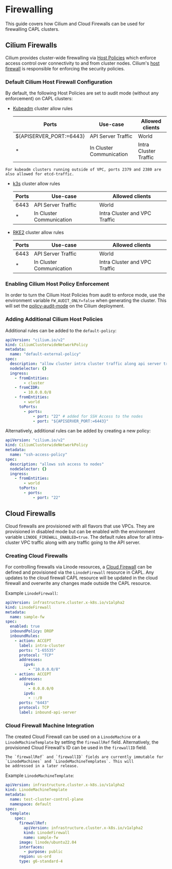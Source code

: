 # Firewalling

This guide covers how Cilium and Cloud Firewalls can be used for firewalling CAPL clusters.

## Cilium Firewalls

Cilium provides cluster-wide firewalling via [Host Policies](https://docs.cilium.io/en/latest/security/policy/language/#hostpolicies)
which enforce access control over connectivity to and from cluster nodes.
Cilium's [host firewall](https://docs.cilium.io/en/latest/security/host-firewall/) is responsible for enforcing the security policies.

### Default Cilium Host Firewall Configuration
By default, the following Host Policies are set to audit mode (without any enforcement) on CAPL clusters:

* [Kubeadm](./flavors/default.md) cluster allow rules

    | Ports                   | Use-case                 | Allowed clients       |
    |-------------------------|--------------------------|-----------------------|
    | ${APISERVER_PORT:=6443} | API Server Traffic       | World                 |
    | *                       | In Cluster Communication | Intra Cluster Traffic |

```admonish note
For kubeadm clusters running outside of VPC, ports 2379 and 2380 are also allowed for etcd-traffic.
```

* [k3s](./flavors/k3s.md) cluster allow rules
    
    | Ports | Use-case                 | Allowed clients               |
    |-------|--------------------------|-------------------------------|
    | 6443  | API Server Traffic       | World                         |
    | *     | In Cluster Communication | Intra Cluster and VPC Traffic |

* [RKE2](./flavors/rke2.md) cluster allow rules

  | Ports | Use-case                 | Allowed clients               |
  |-------|--------------------------|-------------------------------|
  | 6443  | API Server Traffic       | World                         |
  | *     | In Cluster Communication | Intra Cluster and VPC Traffic |

### Enabling Cilium Host Policy Enforcement
In order to turn the Cilium Host Policies from audit to enforce mode, use the environment variable `FW_AUDIT_ONLY=false`
when generating the cluster. This will set the [policy-audit-mode](https://docs.cilium.io/en/latest/security/policy-creation/#creating-policies-from-verdicts)
on the Cilium deployment.

###  Adding Additional Cilium Host Policies
Additional rules can be added to the `default-policy`:
```yaml
apiVersion: "cilium.io/v2"
kind: CiliumClusterwideNetworkPolicy
metadata:
  name: "default-external-policy"
spec:
  description: "allow cluster intra cluster traffic along api server traffic"
  nodeSelector: {}
  ingress:
    - fromEntities:
        - cluster
    - fromCIDR:
        - 10.0.0.0/8
    - fromEntities:
        - world
      toPorts:
        - ports:
            - port: "22" # added for SSH Access to the nodes
            - port: "${APISERVER_PORT:=6443}"
```
Alternatively, additional rules can be added by creating a new policy:
```yaml
apiVersion: "cilium.io/v2"
kind: CiliumClusterwideNetworkPolicy
metadata:
  name: "ssh-access-policy"
spec:
  description: "allows ssh access to nodes"
  nodeSelector: {}
  ingress:
    - fromEntities:
        - world
      toPorts:
        - ports:
            - port: "22"
```

## Cloud Firewalls
Cloud firewalls are provisioned with all flavors that use VPCs. They are provisioned in disabled mode but can be enabled
with the environment variable `LINODE_FIREWALL_ENABLED=true`. The default rules allow for all intra-cluster VPC traffic 
along with any traffic going to the API server. 

### Creating Cloud Firewalls
For controlling firewalls via Linode resources, a [Cloud Firewall](https://www.linode.com/products/cloud-firewall/) can
be defined and provisioned via the `LinodeFirewall` resource in CAPL. Any updates to the cloud firewall CAPL resource
will be updated in the cloud firewall and overwrite any changes made outside the CAPL resource.

Example `LinodeFirewall`:
```yaml
apiVersion: infrastructure.cluster.x-k8s.io/v1alpha2
kind: LinodeFirewall
metadata:
  name: sample-fw
spec:
  enabled: true
  inboundPolicy: DROP
  inboundRules:
    - action: ACCEPT
      label: intra-cluster
      ports: "1-65535"
      protocol: "TCP"
      addresses:
        ipv4:
          - "10.0.0.0/8"
    - action: ACCEPT
      addresses:
        ipv4:
          - 0.0.0.0/0
        ipv6:
          - ::/0
      ports: "6443"
      protocol: TCP
      label: inbound-api-server
```

### Cloud Firewall Machine Integration
The created Cloud Firewall can be used on a `LinodeMachine` or a `LinodeMachineTemplate` by setting the `firewallRef` field.
Alternatively, the provisioned Cloud Firewall's ID can be used in the `firewallID` field.

```admonish note
The `firewallRef` and `firewallID` fields are currently immutable for `LinodeMachines` and `LinodeMachineTemplates`. This will
be addressed in a later release. 
```

Example `LinodeMachineTemplate`:
```yaml
apiVersion: infrastructure.cluster.x-k8s.io/v1alpha2
kind: LinodeMachineTemplate
metadata:
  name: test-cluster-control-plane
  namespace: default
spec:
  template:
    spec:
      firewallRef:
        apiVersion: infrastructure.cluster.x-k8s.io/v1alpha2
        kind: LinodeFirewall
        name: sample-fw
      image: linode/ubuntu22.04
      interfaces:
        - purpose: public
      region: us-ord
      type: g6-standard-4
```
